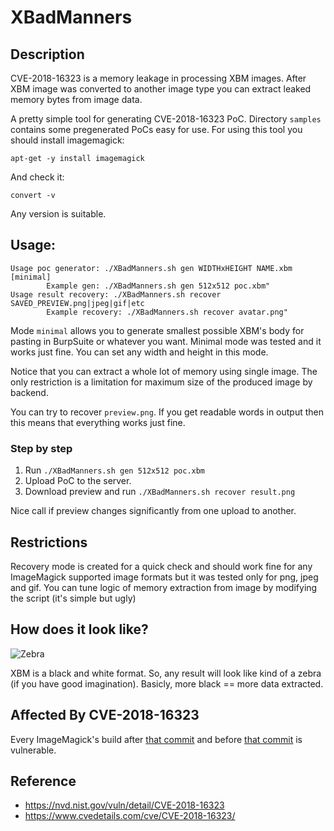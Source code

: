 # XBadManners

## Description 

CVE-2018-16323 is a memory leakage in processing XBM images. After XBM image was converted to another image type you can extract leaked memory bytes from image data.

A pretty simple tool for generating CVE-2018-16323 PoC. Directory ```samples``` contains some pregenerated PoCs easy for use.
For using this tool you should install imagemagick:

```
apt-get -y install imagemagick
```

And check it:

```
convert -v
```

Any version is suitable.

## Usage:

```
Usage poc generator: ./XBadManners.sh gen WIDTHxHEIGHT NAME.xbm [minimal]
		Example gen: ./XBadManners.sh gen 512x512 poc.xbm"
Usage result recovery: ./XBadManners.sh recover SAVED_PREVIEW.png|jpeg|gif|etc
		Example recovery: ./XBadManners.sh recover avatar.png"
```

 Mode ```minimal``` allows you to generate smallest possible XBM's body for pasting in BurpSuite or whatever you want. Minimal mode was tested and it works just fine. You can set any width and height in this mode. 

 Notice that you can extract a whole lot of memory using single image. The only restriction is a limitation for maximum size of the produced image by backend.

 You can try to recover ```preview.png```. If you get readable words in output then this means that everything works just fine.


### Step by step

1. Run ```./XBadManners.sh gen 512x512 poc.xbm``` 
2. Upload PoC to the server.
3. Download preview and run ```./XBadManners.sh recover result.png```

Nice call if preview changes significantly from one upload to another.

## Restrictions

Recovery mode is created for a quick check and should work fine for any ImageMagick supported image formats but it was tested only for png, jpeg and gif.
You can tune logic of memory extraction from image by modifying the script (it's simple but ugly)


## How does it look like?

![Zebra](https://raw.githubusercontent.com/ttffdd/XBadManners/master/preview.png "Memory leak")

XBM is a black and white format. So, any result will look like kind of a zebra (if you have good imagination). Basicly, more black == more data extracted.

## Affected By CVE-2018-16323

Every ImageMagick's build after [that commit](https://github.com/ImageMagick/ImageMagick/commit/d9a8234d211da30baf9526fbebe9a8438ea7e11c) and before [that commit](https://github.com/ImageMagick/ImageMagick/commit/216d117f05bff87b9dc4db55a1b1fadb38bcb786) is vulnerable.
 
## Reference 

* https://nvd.nist.gov/vuln/detail/CVE-2018-16323
* https://www.cvedetails.com/cve/CVE-2018-16323/





